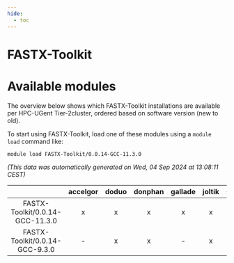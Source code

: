 ```yaml
---
hide:
  - toc
---
```


FASTX-Toolkit
=============

# Available modules


The overview below shows which FASTX-Toolkit installations are available per HPC-UGent Tier-2cluster, ordered based on software version (new to old).

To start using FASTX-Toolkit, load one of these modules using a `module load` command like:

```shell
module load FASTX-Toolkit/0.0.14-GCC-11.3.0
```

*(This data was automatically generated on Wed, 04 Sep 2024 at 13:08:11 CEST)*  

| |accelgor|doduo|donphan|gallade|joltik|shinx|skitty|
| :---: | :---: | :---: | :---: | :---: | :---: | :---: | :---: |
|FASTX-Toolkit/0.0.14-GCC-11.3.0|x|x|x|x|x|-|x|
|FASTX-Toolkit/0.0.14-GCC-9.3.0|-|x|x|-|x|-|x|
